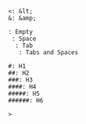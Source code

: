 [comment]: # (Escape Characters)
```
<: &lt;
&: &amp;
```

[comment]: # (Blank Lines)
```
: Empty
 : Space
  : Tab
   : Tabs and Spaces
```

[comment]: # (Headers)
```
#: H1
##: H2
###: H3
####: H4
#####: H5
######: H6
```

[comment]: # (Blockquotes)
```
> 
```

[comment]: # (Blank Lines)

[comment]: # (Blank Lines)
